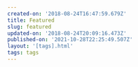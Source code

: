 ```yaml
---
created-on: '2018-08-24T16:47:59.679Z'
title: Featured
slug: featured
updated-on: '2018-08-24T20:09:16.473Z'
published-on: '2021-10-28T22:25:49.507Z'
layout: '[tags].html'
tags: tags
---
```



